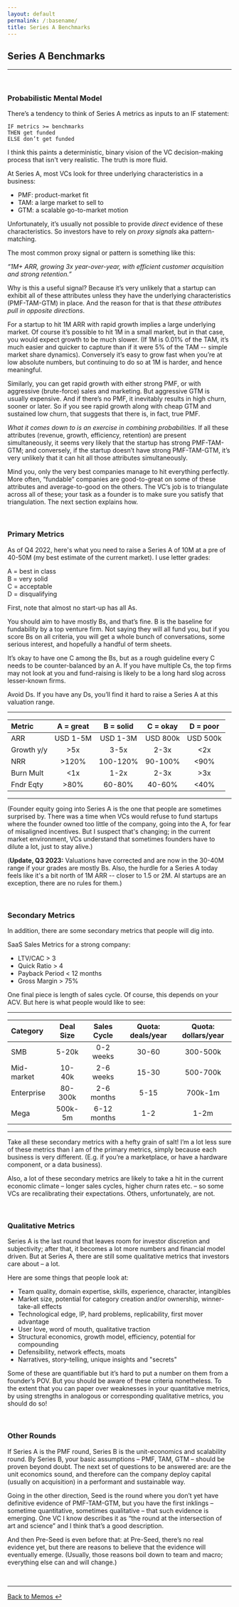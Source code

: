 ```yaml
---
layout: default
permalink: /:basename/
title: Series A Benchmarks
---
```


## Series A Benchmarks

----

<br/>

### Probabilistic Mental Model

There’s a tendency to think of Series A metrics as inputs to an IF statement:

	IF metrics >= benchmarks
	THEN get funded  
	ELSE don’t get funded  

I think this paints a deterministic, binary vision of the VC decision-making process that isn't very realistic.  The truth is more fluid.

At Series A, most VCs look for three underlying characteristics in a business:

* PMF: product-market fit  
* TAM: a large market to sell to  
* GTM: a scalable go-to-market motion  


Unfortunately, it’s usually not possible to provide *direct* evidence of these characteristics.  So investors have to rely on *proxy signals* aka pattern-matching.

The most common proxy signal or pattern is something like this: 

*“1M+ ARR, growing 3x year-over-year, with efficient customer acquisition and strong retention.”*

Why is this a useful signal?  Because it’s very unlikely that a startup can exhibit all of these attributes unless they have the underlying characteristics (PMF-TAM-GTM) in place.  And the reason for that is that *these attributes pull in opposite directions*.  

For a startup to hit 1M ARR with rapid growth implies a large underlying market.  Of course it’s possible to hit 1M in a small market, but in that case, you would expect growth to be much slower.  (If 1M is 0.01% of the TAM, it’s much easier and quicker to capture than if it were 5% of the TAM -- simple market share dynamics).  Conversely it’s easy to grow fast when you’re at low absolute numbers, but continuing to do so at 1M is harder, and hence meaningful.

Similarly, you can get rapid growth with either strong PMF, or with aggressive (brute-force) sales and marketing.  But aggressive GTM is usually expensive.  And if there’s no PMF, it inevitably results in high churn, sooner or later.  So if you see rapid growth along with cheap GTM and sustained low churn, that suggests that there is, in fact, true PMF.

*What it comes down to is an exercise in combining probabilities.*  If all these attributes (revenue, growth, efficiency, retention) are present simultaneously, it seems very likely that the startup has strong PMF-TAM-GTM; and conversely, if the startup doesn’t have strong PMF-TAM-GTM, it’s very unlikely that it can hit all those attributes simultaneously.

Mind you, only the very best companies manage to hit everything perfectly.  More often, “fundable” companies are good-to-great on some of these attributes and average-to-good on the others.  The VC’s job is to triangulate across all of these; your task as a founder is to make sure you satisfy that triangulation.  The next section explains how.

<br/>

### Primary Metrics

As of Q4 2022, here's what you need to raise a Series A of 10M at a pre of 40-50M (my best estimate of the current market).  I use letter grades:

A = best in class  
B = very solid  
C = acceptable  
D = disqualifying  

First, note that almost no start-up has all As. 

You should aim to have mostly Bs, and that’s fine.  B is the baseline for fundability by a top venture firm.  Not saying they will all fund you, but if you score Bs on all criteria, you will get a whole bunch of conversations, some serious interest, and hopefully a handful of term sheets.

It’s okay to have one C among the Bs, but as a rough guideline every C needs to be counter-balanced by an A.  If you have multiple Cs, the top firms may not look at you and fund-raising is likely to be a long hard slog across lesser-known firms. 

Avoid Ds. If you have any Ds, you’ll find it hard to raise a Series A at this valuation range.

----

|Metric    |A = great|B = solid|C = okay|D = poor|
|:---------|:-------:|:-------:|:------:|:------:|
|ARR       |USD 1-5M |USD 1-3M |USD 800k|USD 500k|
|Growth y/y|>5x      |3-5x     |2-3x    |<2x     |
|NRR       |>120%    |100-120% |90-100% |<90%    |
|Burn Mult |<1x      |1-2x     |2-3x    |>3x     |
|Fndr Eqty |>80%     |60-80%   |40-60%  |<40%    |

----


(Founder equity going into Series A is the one that people are sometimes surprised by.  There was a time when VCs would refuse to fund startups where the founder owned too little of the company, going into the A, for fear of misaligned incentives.  But I suspect that's changing; in the current market environment, VCs understand that sometimes founders have to dilute a lot, just to stay alive.)

(**Update, Q3 2023:** Valuations have corrected and are now in the 30-40M range if your grades are mostly Bs.  Also, the hurdle for a Series A today feels like it's a bit north of 1M ARR -- closer to 1.5 or 2M.  AI startups are an exception, there are no rules for them.)

<br/>

### Secondary Metrics

In addition, there are some secondary metrics that people will dig into.  

SaaS Sales Metrics for a strong company:

* LTV/CAC > 3  
* Quick Ratio > 4  
* Payback Period < 12 months  
* Gross Margin > 75%  

One final piece is length of sales cycle.  Of course, this depends on your ACV.  But here is what people would like to see:

----

|Category  |Deal Size|Sales Cycle|Quota: deals/year|Quota: dollars/year|
|:---------|:-------:|:---------:|:---------------:|:-----------------:|
|SMB       |5-20k    |0-2 weeks  |30-60            |300-500k           |
|Mid-market|10-40k   |2-6 weeks  |15-30            |500-700k           |
|Enterprise|80-300k  |2-6 months |5-15             |700k-1m            |
|Mega      |500k-5m  |6-12 months|1-2	           |1-2m               |

----

Take all these secondary metrics with a hefty grain of salt!  I’m a lot less sure of these metrics than I am of the primary metrics, simply because each business is very different.  (E.g. if you’re a marketplace, or have a hardware component, or a data business).  

Also, a lot of these secondary metrics are likely to take a hit in the current economic climate – longer sales cycles, higher churn rates etc. – so some VCs are recalibrating their expectations.  Others, unfortunately, are not.  


<br/>

### Qualitative Metrics

Series A is the last round that leaves room for investor discretion and subjectivity; after that, it becomes a lot more numbers and financial model driven.  But at Series A, there are still some qualitative metrics that investors care about – a lot.   

Here are some things that people look at:

* Team quality, domain expertise, skills, experience, character, intangibles  
* Market size, potential for category creation and/or ownership, winner-take-all effects  
* Technological edge, IP, hard problems, replicability, first mover advantage  
* User love, word of mouth, qualitative traction  
* Structural economics, growth model, efficiency, potential for compounding  
* Defensibility, network effects, moats  
* Narratives, story-telling, unique insights and "secrets"  

Some of these are quantifiable but it’s hard to put a number on them from a founder’s POV.  But you should be aware of these criteria nonetheless.  To the extent that you can paper over weaknesses in your quantitative metrics, by using strengths in analogous or corresponding qualitative metrics, you should do so!




<br/>

### Other Rounds

If Series A is the PMF round, Series B is the unit-economics and scalability round.  By Series B, your basic assumptions – PMF, TAM, GTM – should be proven beyond doubt.  The next set of questions to be answered are: are the unit economics sound, and therefore can the company deploy capital (usually on acquisition) in a performant and sustainable way.

Going in the other direction, Seed is the round where you don’t yet have definitive evidence of PMF-TAM-GTM, but you have the first inklings – sometime quantitative, sometimes qualitative – that such evidence is emerging.  One VC I know describes it as “the round at the intersection of art and science” and I think that’s a good description.

And then Pre-Seed is even before that: at Pre-Seed, there’s no real evidence yet, but there are reasons to believe that the evidence will eventually emerge.  (Usually, those reasons boil down to team and macro; everything else can and will change.)


<br/>

----

[Back to Memos ↩](/memos)

<br/>
<br/>
<br/>




